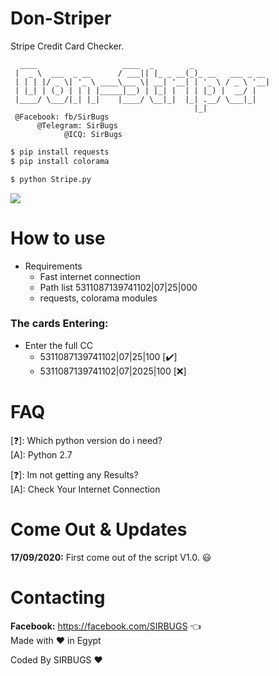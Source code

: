 # Don-Striper

Stripe Credit Card Checker.

```
  ____                   ____  _        _                 
 |  _ \  ___  _ __      / ___|| |_ _ __(_)_ __   ___ _ __ 
 | | | |/ _ \| '_ \ ____\___ \| __| '__| | '_ \ / _ \ '__|
 | |_| | (_) | | | |_____|__) | |_| |  | | |_) |  __/ |   
 |____/ \___/|_| |_|    |____/ \__|_|  |_| .__/ \___|_|   
                                         |_|              
 @Facebook: fb/SirBugs
      @Telegram: SirBugs
            @ICQ: SirBugs
```

```bash
$ pip install requests
$ pip install colorama
```
```bash
$ python Stripe.py
```

![](./STR.png)

# How to use
- Requirements
  - Fast internet connection
  - Path list 5311087139741102|07|25|000
  - requests, colorama modules

### The cards Entering:
- Enter the full CC
  - 5311087139741102|07|25|100 [✔️]
  - 5311087139741102|07|2025|100 [❌]

# FAQ
[❓]: Which python version do i need?     
[A]:  Python 2.7  

[❓]: Im not getting any Results?     
[A]:  Check Your Internet Connection

# Come Out & Updates
**17/09/2020:** First come out of the script V1.0. 😃

# Contacting
**Facebook:** https://facebook.com/SIRBUGS  :point_left:  
Made with ❤️ in Egypt

Coded By SIRBUGS ❤️
